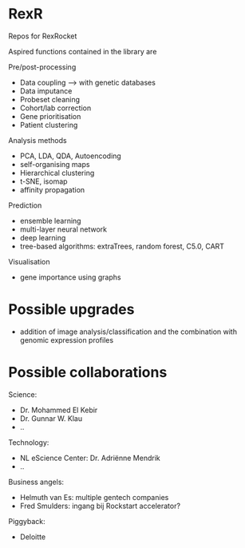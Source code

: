 # RexR
Repos for RexRocket


Aspired functions contained in the library are 

Pre/post-processing
*	Data coupling --> with genetic databases
*	Data imputance
*	Probeset cleaning
*	Cohort/lab correction
*	Gene prioritisation
*	Patient clustering


Analysis methods
*	PCA, LDA, QDA, Autoencoding
*	self-organising maps
*	Hierarchical clustering
*	t-SNE, isomap
* 	affinity propagation

Prediction
*	ensemble learning
*	multi-layer neural network
* 	deep learning
*	tree-based algorithms: extraTrees, random forest, C5.0, CART


Visualisation
* 	gene importance using graphs

# Possible upgrades

* addition of image analysis/classification and the combination with genomic expression profiles


# Possible collaborations

Science:
*	Dr. Mohammed El Kebir
*	Dr. Gunnar W. Klau 
*	..

Technology:
*	NL eScience Center: Dr. Adriënne Mendrik
*	..

Business angels:
*	Helmuth van Es: multiple gentech companies
*	Fred Smulders: ingang bij Rockstart accelerator?

Piggyback:
*	Deloitte


